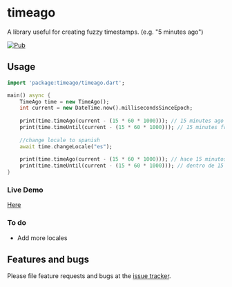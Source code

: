 # timeago

A library useful for creating fuzzy timestamps. (e.g. "5 minutes ago")

[![Pub](https://img.shields.io/pub/v/timeago.svg?style=flat-square)](timeago)

## Usage

```dart
import 'package:timeago/timeago.dart';

main() async {
    TimeAgo time = new TimeAgo();
    int current = new DateTime.now().millisecondsSinceEpoch;
    
    print(time.timeAgo(current - (15 * 60 * 1000))); // 15 minutes ago
    print(time.timeUntil(current - (15 * 60 * 1000))); // 15 minutes from now
    
    //change locale to spanish
    await time.changeLocale("es");
    
    print(time.timeAgo(current - (15 * 60 * 1000))); // hace 15 minutos
    print(time.timeUntil(current - (15 * 60 * 1000))); // dentro de 15 minutos
}
```

### Live Demo
[Here](http://andresaraujo.github.io/timeago.dart/)

### To do
- Add more locales

## Features and bugs

Please file feature requests and bugs at the [issue tracker][tracker].

[tracker]: https://github.com/andresaraujo/timeago.dart/issues
